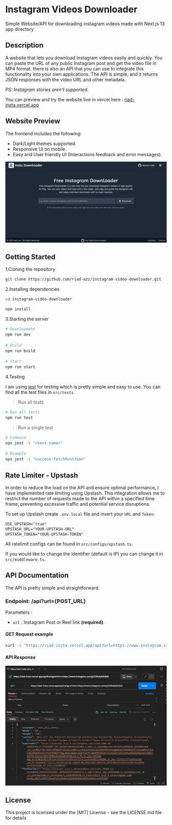 # Instagram Videos Downloader

Simple Website/API for downloading instagram videos made with Next.js 13 app directory

## Description

A website that lets you download Instagram videos easily and quickly. You can paste the URL of any public Instagram post and get the video file in MP4 format. there is also an API that you can use to integrate this functionality into your own applications. The API is simple, and it returns JSON responses with the video URL and other metadata.

_PS: Instagram stories aren't supported._

You can preview and try the website live in vercel here : [riad-insta.vercel.app](https://riad-insta.vercel.app/)

## Website Preview

The frontend includes the following:

- Dark/Light themes supported.
- Responsive UI on mobile.
- Easy and User friendly UI (Interactions feedback and error messages).

![Website preview](https://github.com/riad-azz/readme-storage/blob/main/instagram-videos-downloader/website-preview.png?raw=true)

## Getting Started

1.Cloning the repository

```bash
git clone https://github.com/riad-azz/instagram-video-downloader.git
```

2.Installing dependencies

```bash
cd instagram-video-downloader
```

```bash
npm install
```

3.Starting the server

```bash
# Development
npm run dev

# Build
npm run build

# Start
npm run start
```

4.Testing

I am using [jest](https://jestjs.io/) for testing which is pretty simple and easy to use. You can find all the test files in `src/tests`.

> Run all tests

```bash
# Run all tests
npm run test
```

> Run a single test

```bash
# Command
npx jest -t "<test-name>"

# Example
npx jest -t "success-fetchPostJson"
```

## Rate Limiter - Upstash

In order to reduce the load on the API and ensure optimal performance, I have implemented rate limiting using Upstash. This integration allows me to restrict the number of requests made to the API within a specified time frame, preventing excessive traffic and potential service disruptions.

To set up Upstash create `.env.local` file and insert your `URL` and `Token`:

```env
USE_UPSTASH="true"
UPSTASH_URL="YOUR-UPSTASH-URL"
UPSTASH_TOKEN="YOUR-UPSTASH-TOKEN"
```

All ratelimit configs can be found in `src/configs/upstash.ts`.

If you would like to change the identifier (default is IP) you can change it in `src/middleware.ts`.

## API Documentation

The API is pretty simple and straightforward.

### Endpoint: /api?url={POST_URL}

Parameters :

- `url` : Instagram Post or Reel link **(required)**.

#### GET Request example

```bash
curl -i "https://riad-insta.vercel.app/api?url=https://www.instagram.com/p/CGh4a0iASGS"
```

#### API Response

![API response preview](https://github.com/riad-azz/readme-storage/blob/main/instagram-videos-downloader/api-response.png?raw=true)

## License

This project is licensed under the [MIT] License - see the LICENSE.md file for details
